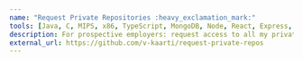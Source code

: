 ```yaml
---
name: "Request Private Repositories :heavy_exclamation_mark:"
tools: [Java, C, MIPS, x86, TypeScript, MongoDB, Node, React, Express, AWS, Bash, OCaml]
description: For prospective employers: request access to all my private project/company repositories and projects, which have clauses on restricted access.
external_url: https://github.com/v-kaarti/request-private-repos
---
```

